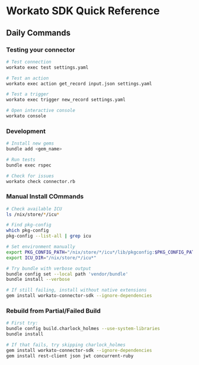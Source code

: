 # Workato SDK Quick Reference

## Daily Commands

### Testing your connector
```bash
# Test connection
workato exec test settings.yaml

# Test an action
workato exec action get_record input.json settings.yaml

# Test a trigger
workato exec trigger new_record settings.yaml

# Open interactive console
workato console
```

### Development
```bash
# Install new gems
bundle add <gem_name>

# Run tests
bundle exec rspec

# Check for issues
workato check connector.rb
```

### Manual Install COmmands
```bash
# Check available ICU
ls /nix/store/*/icu*

# Find pkg-config
which pkg-config
pkg-config --list-all | grep icu

# Set environment manually
export PKG_CONFIG_PATH="/nix/store/*/icu*/lib/pkgconfig:$PKG_CONFIG_PATH"
export ICU_DIR="/nix/store/*/icu*"

# Try bundle with verbose output
bundle config set --local path 'vendor/bundle'
bundle install --verbose

# If still failing, install without native extensions
gem install workato-connector-sdk --ignore-dependencies
```

### Rebuild from Partial/Failed Build
```bash
# First try:
bundle config build.charlock_holmes --use-system-libraries
bundle install

# If that fails, try skipping charlock_holmes
gem install workato-connector-sdk --ignore-dependencies
gem install rest-client json jwt concurrent-ruby
```